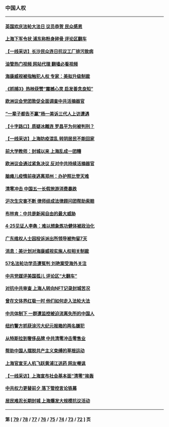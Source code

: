 ### 中国人权
---
#### [英国欢庆法轮大法日 议员恭贺 民众感恩](../../pages/ncid278/n13730266.md?05090045) 
#### [上海下军令状 浦东称粉身碎骨 评论区翻车](../../pages/ncid278/n13729974.md?05090045) 
#### [【一线采访】长沙民众连日抗议工厂排污致病](../../pages/ncid278/n13729392.md?05090045) 
#### [油管热门视频 网站代理 翻墙必看视频](http://209.222.30.114:81/youtube.html?05090045)
#### [海康威视被指触犯人权 专家：美拟升级制裁](../../pages/ncid278/n13729009.md?05090045) 
#### [《抓捕3》热映获赞“震撼心灵 启发善念良知”](../../pages/ncid278/n13729129.md?05090045) 
#### [欧洲议会党团敦促全面调查中共活摘器官](../../pages/ncid278/n13729021.md?05090045) 
#### [“一辈子都告不赢”杨一美诉三代人上访遭遇](../../pages/ncid278/n13728969.md?05090045) 
#### [【十字路口】质疑冰雕连 罗昌平为何被判刑？](../../pages/ncid278/n13728739.md?05090045) 
#### [【一线采访】上海防疫混乱 转阴居民不能回家](../../pages/ncid278/n13728726.md?05090045) 
#### [前大学教师：封城以来 上海乱成一团糟](../../pages/ncid278/n13728515.md?05090045) 
#### [欧洲议会通过紧急决议 反对中共持续活摘器官](../../pages/ncid278/n13728211.md?05090045) 
#### [脑瘫儿疫情前夜逃离郑州：办护照比登天难](../../pages/ncid278/n13728232.md?05090045) 
#### [清零冲击 中国五一长假旅游消费暴跌](../../pages/ncid278/n13727808.md?05090045) 
#### [沪次生灾害不断 律师组成法律顾问团帮助索赔](../../pages/ncid278/n13727729.md?05090045) 
#### [布林肯：中共是新闻自由的最大威胁](../../pages/ncid278/n13727223.md?05090045) 
#### [4‧25见证人李犇：难以想象炼功健体被政治化](../../pages/ncid278/n13726951.md?05090045) 
#### [广东维权人士因投诉派出所领导被拘留7天](../../pages/ncid278/n13727127.md?05090045) 
#### [消息：美计划对海康威视实施人权相关制裁](../../pages/ncid278/n13727090.md?05090045) 
#### [57名法轮功学员遭冤判 刘艳案受海外关注](../../pages/ncid278/n13726210.md?05090045) 
#### [中共党媒评美国孤儿 评论区“大翻车”](../../pages/ncid278/n13726953.md?05090045) 
#### [对抗中共审查 上海人转向NFT记录封城苦况](../../pages/ncid278/n13726776.md?05090045) 
#### [曾在文体界红极一时 他们如何走入法轮大法](../../pages/ncid278/n13725670.md?05090045) 
#### [中共体制下 一群遭监控被迫流离失所的中国人](../../pages/ncid278/n13725531.md?05090045) 
#### [纽约警方抓获涂污大纪元报箱的两名嫌犯](../../pages/ncid278/n13725794.md?05090045) 
#### [从特斯拉到奢侈品牌 中共清零冲击零售业](../../pages/ncid278/n13725698.md?05090045) 
#### [帮助中国人摆脱共产主义束缚的草根运动](../../pages/ncid278/n13725532.md?05090045) 
#### [上海官宣无人机飞跃黄浦江送药 网友嘲讽](../../pages/ncid278/n13725468.md?05090045) 
#### [【一线采访】上海宣布社会基本面“清零”挨轰](../../pages/ncid278/n13724972.md?05090045) 
#### [中共权力更替前夕 落下管控言论铁幕](../../pages/ncid278/n13724847.md?05090045) 
#### [居民难忍长期封城 上海爆发大规模抗议活动](../../pages/ncid278/n13724894.md?05090045) 

---
#### 第 [ [79](./79.md?05090045) / [78](./78.md?05090045) / [77](./77.md?05090045) / [76](./76.md?05090045) / [75](./75.md?05090045) / [74](./74.md?05090045) / [73](./73.md?05090045) / [72](./72.md?05090045) ] 页
